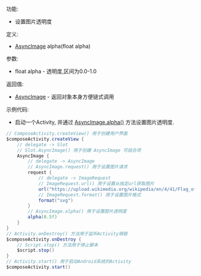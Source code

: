 功能:

+ 设置图片透明度

定义:

+ [AsyncImage](/API/UI/Compose/Widget/AsyncImage/README.md) alpha(float alpha)

参数:

+ float alpha - 透明度,区间为0.0-1.0

返回值:

+ [AsyncImage](/API/UI/Compose/Widget/AsyncImage/README.md)  - 返回对象本身方便链式调用

示例代码:

+ 启动一个Activity, 并通过 [AsyncImage.alpha()](/API/UI/Compose/Widget/AsyncImage/README.md?id=alpha) 方法设置图片透明度.

```groovy
// ComposeActivity.createView() 用于创建用户界面
$composeActivity.createView {
    // delegate -> Slot
    // Slot.AsyncImage() 用于创建 AsyncImage 可组合项
    AsyncImage {
        // delegate -> AsyncImage
        // AsyncImage.request() 用于设置图片请求
        request {
            // delegate -> ImageRequest
            // ImageRequest.url() 用于设置从指定url获取图片
            url("https://upload.wikimedia.org/wikipedia/en/4/41/Flag_of_India.svg")
            // ImageRequest.format() 用于设置图片格式
            format("svg")
        }
        // AsyncImage.alpha() 用于设置图片透明度
        alpha(0.5f)
    }
}
// Activity.onDestroy() 方法用于监听Activity销毁
$composeActivity.onDestroy {
    // Script.stop() 方法用于停止脚本
    $script.stop()
}
// Activity.start() 用于启动Android系统的Activity
$composeActivity.start()
```